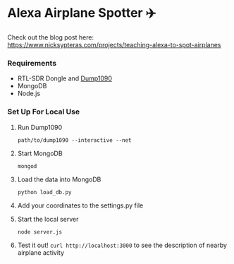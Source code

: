 # Alexa Airplane Spotter ✈️
Check out the blog post here: https://www.nicksypteras.com/projects/teaching-alexa-to-spot-airplanes

### Requirements
- RTL-SDR Dongle and [Dump1090](https://github.com/mutability/dump1090)
- MongoDB
- Node.js


### Set Up For Local Use
1. Run Dump1090

   `path/to/dump1090 --interactive --net`

2. Start MongoDB

   `mongod`

3. Load the data into MongoDB

   `python load_db.py`

3. Add your coordinates to the settings.py file

3. Start the local server

   `node server.js`

4. Test it out! `curl http://localhost:3000` to see the description of nearby airplane activity 
